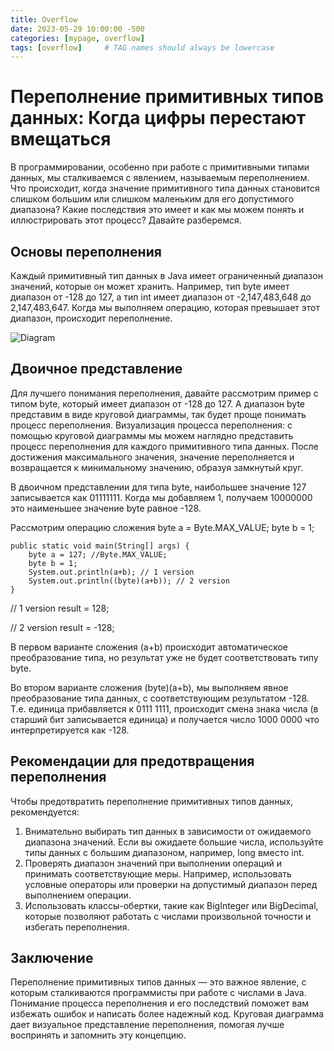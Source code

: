 ```yaml
---
title: Overflow
date: 2023-05-29 10:00:00 -500
categories: [mypage, overflow]
tags: [overflow]     # TAG names should always be lowercase
---
```

# Переполнение примитивных типов данных: Когда цифры перестают вмещаться 
В программировании, особенно при работе с примитивными типами данных, мы сталкиваемся с явлением, называемым переполнением. Что происходит, когда значение примитивного типа данных становится слишком большим или слишком маленьким для его допустимого диапазона? Какие последствия это имеет и как мы можем понять и иллюстрировать этот процесс? Давайте разберемся.

## Основы переполнения
Каждый примитивный тип данных в Java имеет ограниченный диапазон значений, которые он может хранить. Например, тип byte имеет диапазон от -128 до 127, а тип int имеет диапазон от       -2,147,483,648 до 2,147,483,647. Когда мы выполняем операцию, которая превышает этот диапазон, происходит переполнение.

![Diagram](/home/andrey/AllMyProjects/patrakhin.github.io/images/num_1.jpg)

## Двоичное представление
Для лучшего понимания переполнения, давайте рассмотрим пример с типом byte, который имеет диапазон от -128 до 127. А диапазон byte представим в виде круговой диаграммы, так будет проще понимать процесс переполнения.
Визуализация процесса переполнения: с помощью круговой диаграммы мы можем наглядно представить процесс переполнения для каждого примитивного типа данных. После достижения максимального значения, значение переполняется и возвращается к минимальному значению, образуя замкнутый круг.


 В двоичном представлении для типа byte, наибольшее значение 127 записывается как 01111111. Когда мы добавляем 1, получаем 10000000 это наименьшее значение byte равное -128. 


 Рассмотрим операцию сложения byte a = Byte.MAX_VALUE; byte b = 1; 


    public static void main(String[] args) {
        byte a = 127; //Byte.MAX_VALUE;
        byte b = 1;
        System.out.println(a+b); // 1 version
        System.out.println((byte)(a+b)); // 2 version
    }


// 1 version result = 128;

// 2 version result = -128;

В первом варианте сложения (a+b) происходит автоматическое преобразование типа, но результат уже не будет соответствовать типу byte.

Во втором варианте сложения (byte)(a+b), мы выполняем явное преобразование типа данных, с соответствующим результатом -128. Т.е. единица прибавляется к 0111 1111, происходит смена знака числа (в старший бит записывается единица) и получается число 1000 0000 что интерпретируется как -128.

## Рекомендации для предотвращения переполнения
Чтобы предотвратить переполнение примитивных типов данных, рекомендуется:
1.  Внимательно выбирать тип данных в зависимости от ожидаемого диапазона значений. Если вы ожидаете большие числа, используйте типы данных с большим диапазоном, например, long вместо int.
2.  Проверять диапазон значений при выполнении операций и принимать соответствующие меры. Например, использовать условные операторы или проверки на допустимый диапазон перед выполнением операции.
3.  Использовать классы-обертки, такие как BigInteger или BigDecimal, которые позволяют работать с числами произвольной точности и избегать переполнения.


## Заключение
Переполнение примитивных типов данных — это важное явление, с которым сталкиваются программисты при работе с числами в Java. Понимание процесса переполнения и его последствий поможет вам избежать ошибок и написать более надежный код. Круговая диаграмма дает визуальное представление переполнения, помогая лучше воспринять и запомнить эту концепцию.



